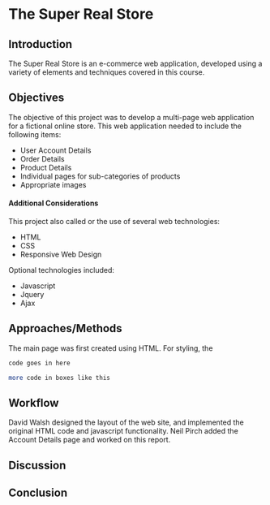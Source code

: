 # The Super Real Store



## Introduction
The Super Real Store is an e-commerce web application, developed using a variety of elements and techniques covered in this course.
 
## Objectives

The objective of this project was to develop a multi-page web application for a fictional online store. This web application needed to include the following items:

- User Account Details
- Order Details
- Product Details
- Individual pages for sub-categories of products
- Appropriate images

#### Additional Considerations
This project also called or the use of several web technologies:

- HTML
- CSS
- Responsive Web Design

Optional technologies included:

- Javascript
- Jquery
- Ajax

## Approaches/Methods
The main page was first created using HTML. For styling, the 


```sh
code goes in here
```


```sh
more code in boxes like this
```

## Workflow
David Walsh designed the layout of the web site, and implemented the original HTML code and javascript functionality. Neil Pirch added the Account Details page and worked on this report.

## Discussion


## Conclusion
